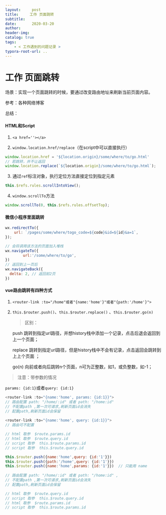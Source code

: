 ```yaml
---
layout:     post
title:     工作 页面跳转
subtitle:  
date:       2020-03-20
author:     
header-img: 
catalog: true
tags:
    - < 工作遇到的问题记录 >
typora-root-url: ..
---
```



# 工作 页面跳转

场景：实现一个页面跳转的时候，要通过改变路由地址来刷新当前页面内容。

参考：各种网络博客

总结：

#### HTML和Script

1. `<a href=''></a>`

2. `window.location.href/replace`（在script中可以直接执行）

```js
window.location.href = '${location.origin}/some/where/to/go.html'
// 若跳转，并不让返回
window.location.replace(`${location.origin}/some/where/to/go.html`);
```
3. 通过`ref`标注对象，执行定位方法直接定位到指定元素

```js
this.$refs.rules.scrollIntoView();
```

4. `window.scrollTo`方法

```js
window.scrollTo(0, this.$refs.rules.offsetTop);
```

#### 微信小程序里面跳转

```js
wx.redirectTo({
    url: `/pages/some/where/togo_code=${code}&id=${id}&a=1`,
});
```

```js
// 会将调用该方法的页面加入堆栈
wx.navigateTo({
		url:'/some/where/to/go',
})
// 返回到上一页后
wx.navigateBack({
  delta: 2, // 返回前2页
})
```



#### vue路由跳转有四种方式

1. `<router-link :to="/home"或者"{name:'home'}"或者"{path:'/home'}">`

2. `this.$router.push()`、`this.$router.replace()` 、`this.$router.go(n)`

   > 区别：

   push 跳转到指定url路径，并想history栈中添加一个记录，点击后退会返回到上一个页面；

   replace 跳转到指定url路径，但是history栈中不会有记录，点击返回会跳转到上上个页面 ；

   go(n) 向前或者向后跳转n个页面，n可为正整数，如1，或负整数，如-1；


> 注意：带参数的情况

`params: {id:1}`或者`query: {id:1}`

```javascript
<router-link :to="{name:'home', params: {id:1}}"> 
// 路由配置 path: "/home/:id" 或者 path: "/home:id" 
// 不配置path ,第一次可请求,刷新页面id会消失
// 配置path,刷新页面id会保留
  
<router-link :to="{name:'home', query: {id:1}}"> 
// 路由可不配置

// html 取参  $route.params.id
// html 取参  $route.query.id
// script 取参  this.$route.params.id 
// script 取参  this.$route.query.id
```

```javascript
this.$router.push({name:'home',query: {id:'1'}})
this.$router.push({path:'/home',query: {id:'1'}})
this.$router.push({name:'home',params: {id:'1'}})  // 只能用 name
 
// 路由配置 path: "/home/:id" 或者 path: "/home:id" ,
// 不配置path ,第一次可请求,刷新页面id会消失
// 配置path,刷新页面id会保留

// html 取参  $route.query.id
// script 取参  this.$route.query.id
// html 取参  $route.params.id
// script 取参  this.$route.params.id
```

 